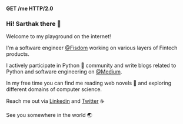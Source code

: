 **GET /me HTTP/2.0**

### Hi! Sarthak there 👋

Welcome to my playground on the internet!

I'm a software engineer [@Fisdom](https://www.fisdom.com/) working on various layers of Fintech products.

I actively participate in Python :snake: community and write blogs related to Python and software engineering on [@Medium](https://medium.com/@ksarthak4ever).

In my free time you can find me reading web novels :book: and exploring different domains of computer science.

Reach me out via [Linkedin](https://www.linkedin.com/in/sarthak-kumar/) and [Twitter](https://twitter.com/ksarthak4ever) :coffee:

See you somewhere in the world 🌏

<!--
**ksarthak4ever/ksarthak4ever** is a ✨ _special_ ✨ repository because its `README.md` (this file) appears on your GitHub profile.

Here are some ideas to get you started:

- 🔭 I’m currently working on ...
- 🌱 I’m currently learning ...
- 👯 I’m looking to collaborate on ...
- 🤔 I’m looking for help with ...
- 💬 Ask me about ...
- 📫 How to reach me: ...
- 😄 Pronouns: ...
- ⚡ Fun fact: ...
-->
